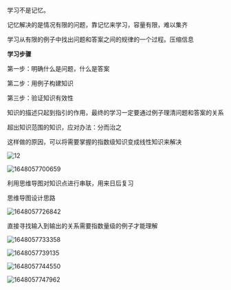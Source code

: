 学习不是记忆。

记忆解决的是情况有限的问题，靠记忆来学习，容量有限，难以集齐

学习从有限的例子中找出问题和答案之间的规律的一个过程。压缩信息

**学习步骤**

第一步：明确什么是问题，什么是答案

第二步：用例子构建知识

第三步：验证知识有效性

知识的描述只起到指引的作用，最终的学习一定要通过例子理清问题和答案的关系

超出知识范围的知识，应对办法：分而治之

这样做的原因，可以将需要掌握的指数级知识变成线性知识来解决

![12](C:\Users\11866\Desktop\12.PNG)

![1648057700659](Z:\PGrowth\PictypeRely\1648057700659.png)

利用思维导图对知识点进行串联，用来日后复习

思维导图设计思路

![1648057726842](Z:\PGrowth\PictypeRely\1648057726842.png)



直接寻找输入到输出的关系需要指数量级的例子才能理解

![1648057733358](Z:\PGrowth\PictypeRely\1648057733358.png)



![1648057739135](Z:\PGrowth\PictypeRely\1648057739135.png)

![1648057744550](Z:\PGrowth\PictypeRely\1648057744550.png)

![1648057747962](Z:\PGrowth\PictypeRely\1648057747962.png)